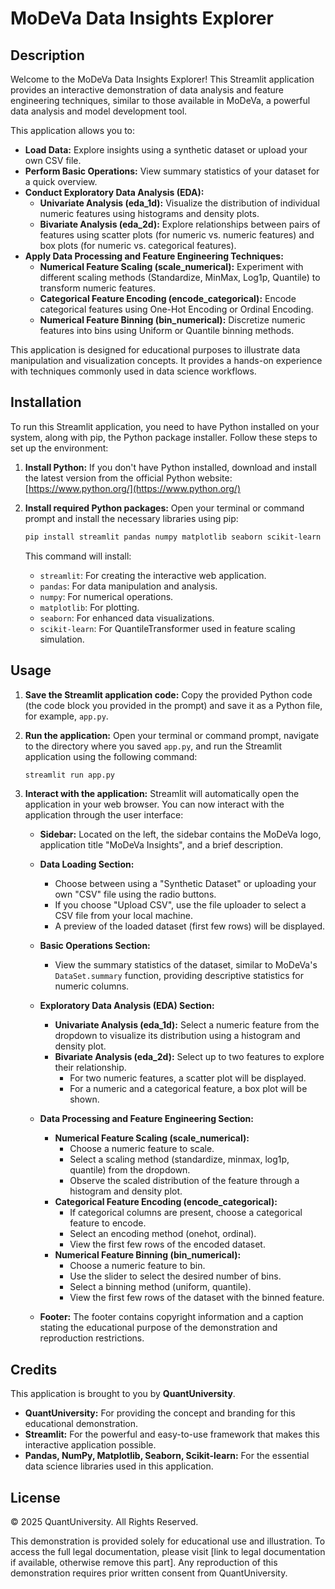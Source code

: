 # MoDeVa Data Insights Explorer

## Description

Welcome to the MoDeVa Data Insights Explorer! This Streamlit application provides an interactive demonstration of data analysis and feature engineering techniques, similar to those available in MoDeVa, a powerful data analysis and model development tool.

This application allows you to:

- **Load Data:** Explore insights using a synthetic dataset or upload your own CSV file.
- **Perform Basic Operations:** View summary statistics of your dataset for a quick overview.
- **Conduct Exploratory Data Analysis (EDA):**
    - **Univariate Analysis (eda_1d):** Visualize the distribution of individual numeric features using histograms and density plots.
    - **Bivariate Analysis (eda_2d):** Explore relationships between pairs of features using scatter plots (for numeric vs. numeric features) and box plots (for numeric vs. categorical features).
- **Apply Data Processing and Feature Engineering Techniques:**
    - **Numerical Feature Scaling (scale_numerical):** Experiment with different scaling methods (Standardize, MinMax, Log1p, Quantile) to transform numeric features.
    - **Categorical Feature Encoding (encode_categorical):** Encode categorical features using One-Hot Encoding or Ordinal Encoding.
    - **Numerical Feature Binning (bin_numerical):** Discretize numeric features into bins using Uniform or Quantile binning methods.

This application is designed for educational purposes to illustrate data manipulation and visualization concepts. It provides a hands-on experience with techniques commonly used in data science workflows.

## Installation

To run this Streamlit application, you need to have Python installed on your system, along with pip, the Python package installer. Follow these steps to set up the environment:

1.  **Install Python:** If you don't have Python installed, download and install the latest version from the official Python website: [https://www.python.org/](https://www.python.org/)

2.  **Install required Python packages:** Open your terminal or command prompt and install the necessary libraries using pip:

    ```bash
    pip install streamlit pandas numpy matplotlib seaborn scikit-learn
    ```

    This command will install:
    - `streamlit`: For creating the interactive web application.
    - `pandas`: For data manipulation and analysis.
    - `numpy`: For numerical operations.
    - `matplotlib`: For plotting.
    - `seaborn`: For enhanced data visualizations.
    - `scikit-learn`: For QuantileTransformer used in feature scaling simulation.

## Usage

1.  **Save the Streamlit application code:** Copy the provided Python code (the code block you provided in the prompt) and save it as a Python file, for example, `app.py`.

2.  **Run the application:** Open your terminal or command prompt, navigate to the directory where you saved `app.py`, and run the Streamlit application using the following command:

    ```bash
    streamlit run app.py
    ```

3.  **Interact with the application:** Streamlit will automatically open the application in your web browser. You can now interact with the application through the user interface:

    - **Sidebar:** Located on the left, the sidebar contains the MoDeVa logo, application title "MoDeVa Insights", and a brief description.

    - **Data Loading Section:**
        - Choose between using a "Synthetic Dataset" or uploading your own "CSV" file using the radio buttons.
        - If you choose "Upload CSV", use the file uploader to select a CSV file from your local machine.
        - A preview of the loaded dataset (first few rows) will be displayed.

    - **Basic Operations Section:**
        - View the summary statistics of the dataset, similar to MoDeVa's `DataSet.summary` function, providing descriptive statistics for numeric columns.

    - **Exploratory Data Analysis (EDA) Section:**
        - **Univariate Analysis (eda_1d):** Select a numeric feature from the dropdown to visualize its distribution using a histogram and density plot.
        - **Bivariate Analysis (eda_2d):** Select up to two features to explore their relationship.
            - For two numeric features, a scatter plot will be displayed.
            - For a numeric and a categorical feature, a box plot will be shown.

    - **Data Processing and Feature Engineering Section:**
        - **Numerical Feature Scaling (scale_numerical):**
            - Choose a numeric feature to scale.
            - Select a scaling method (standardize, minmax, log1p, quantile) from the dropdown.
            - Observe the scaled distribution of the feature through a histogram and density plot.
        - **Categorical Feature Encoding (encode_categorical):**
            - If categorical columns are present, choose a categorical feature to encode.
            - Select an encoding method (onehot, ordinal).
            - View the first few rows of the encoded dataset.
        - **Numerical Feature Binning (bin_numerical):**
            - Choose a numeric feature to bin.
            - Use the slider to select the desired number of bins.
            - Select a binning method (uniform, quantile).
            - View the first few rows of the dataset with the binned feature.

    - **Footer:** The footer contains copyright information and a caption stating the educational purpose of the demonstration and reproduction restrictions.

## Credits

This application is brought to you by **QuantUniversity**.

- **QuantUniversity:** For providing the concept and branding for this educational demonstration.
- **Streamlit:** For the powerful and easy-to-use framework that makes this interactive application possible.
- **Pandas, NumPy, Matplotlib, Seaborn, Scikit-learn:** For the essential data science libraries used in this application.

## License

© 2025 QuantUniversity. All Rights Reserved.

This demonstration is provided solely for educational use and illustration. To access the full legal documentation, please visit [link to legal documentation if available, otherwise remove this part]. Any reproduction of this demonstration requires prior written consent from QuantUniversity.
